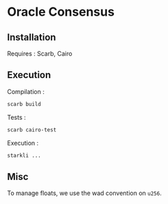 # Oracle Consensus

## Installation

Requires : Scarb, Cairo

## Execution

Compilation :
```bash
scarb build
```

Tests :
```bash
scarb cairo-test
```

Execution :
```bash
starkli ...
```

## Misc

To manage floats, we use the wad convention on ``u256``.